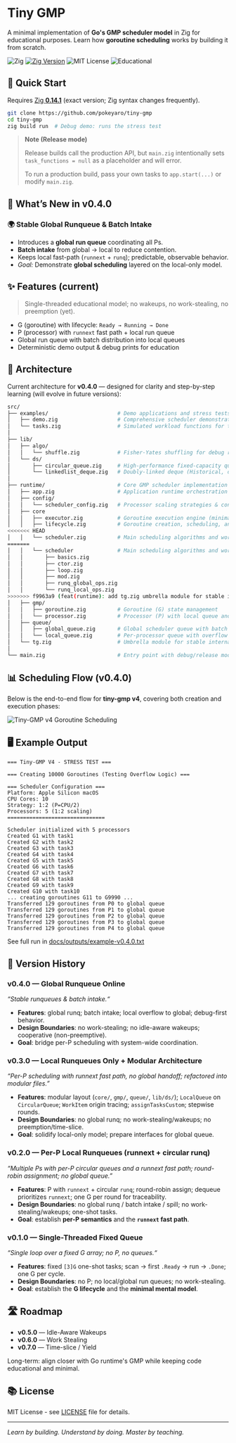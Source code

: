 # Tiny GMP

A minimal implementation of **Go's GMP scheduler model** in Zig for educational purposes. Learn how **goroutine scheduling** works by building it from scratch.

![Zig](https://img.shields.io/badge/Zig-orange?logo=zig&logoColor=white)
[![Zig Version](https://img.shields.io/badge/Zig-0.14.1-orange.svg)](https://ziglang.org/download/)
![MIT License](https://img.shields.io/badge/License-MIT-blue)
![Educational](https://img.shields.io/badge/Purpose-Educational-green)

## 🚀 Quick Start

Requires [Zig **0.14.1**](https://ziglang.org/download/) (exact version; Zig syntax changes frequently).

```bash
git clone https://github.com/pokeyaro/tiny-gmp
cd tiny-gmp
zig build run  # Debug demo: runs the stress test
```

> **Note (Release mode)**
>
> Release builds call the production API, but `main.zig` intentionally sets `task_functions = null` as a placeholder and will error.
>
> To run a production build, pass your own tasks to `app.start(...)` or modify `main.zig`.

## 🎉 What’s New in v0.4.0

### 🌍 Stable Global Runqueue & Batch Intake

- Introduces a **global run queue** coordinating all Ps.
- **Batch intake** from global → local to reduce contention.
- Keeps local fast-path (`runnext` + `runq`); predictable, observable behavior.
- _Goal:_ Demonstrate **global scheduling** layered on the local-only model.

## ✨ Features (current)

> Single-threaded educational model; no wakeups, no work-stealing, no preemption (yet).

- G (goroutine) with lifecycle: `Ready → Running → Done`
- P (processor) with `runnext` fast path + local run queue
- Global run queue with batch distribution into local queues
- Deterministic demo output & debug prints for education

## 🧱 Architecture

Current architecture for **v0.4.0** — designed for clarity and step-by-step learning (will evolve in future versions):

```bash
src/
├── examples/                      # Demo applications and stress tests
│   ├── demo.zig                   # Comprehensive scheduler demonstration
│   └── tasks.zig                  # Simulated workload functions for testing
│
├── lib/
│   ├── algo/
│   │   └── shuffle.zig            # Fisher-Yates shuffling for debug randomization
│   └── ds/
│       ├── circular_queue.zig     # High-performance fixed-capacity queue
│       └── linkedlist_deque.zig   # Doubly-linked deque (Historical, deprecated — file comments explain the original design rationale)
│
├── runtime/                       # Core GMP scheduler implementation
│   ├── app.zig                    # Application runtime orchestration
│   ├── config/
│   │   └── scheduler_config.zig   # Processor scaling strategies & configuration
│   ├── core
│   │   ├── executor.zig           # Goroutine execution engine (minimal hooks)
│   │   ├── lifecycle.zig          # Goroutine creation, scheduling, and cleanup
<<<<<<< HEAD
│   │   └── scheduler.zig          # Main scheduling algorithms and work distribution
=======
│   │   └── scheduler              # Main scheduling algorithms and work distribution
│   │       ├── basics.zig
│   │       ├── ctor.zig
│   │       ├── loop.zig
│   │       ├── mod.zig
│   │       ├── runq_global_ops.zig
│   │       └── runq_local_ops.zig
>>>>>>> f9963a9 (feat(runtime): add tg.zig umbrella module for stable imports)
│   ├── gmp/
│   │   ├── goroutine.zig          # Goroutine (G) state management
│   │   └── processor.zig          # Processor (P) with local queue and runnext
│   ├── queue/
│   │   ├── global_queue.zig       # Global scheduler queue with batch operations
│   │   └── local_queue.zig        # Per-processor queue with overflow handling
│   └── tg.zig                     # Umbrella module for stable internal imports
│
└── main.zig                       # Entry point with debug/release mode selection
```

## 📊 Scheduling Flow (v0.4.0)

Below is the end-to-end flow for **tiny-gmp v4**, covering both creation and execution phases:

![Tiny-GMP v4 Goroutine Scheduling](./docs/diagrams/tiny-gmp-v4-scheduling-flow@2x.png)

## 🖥️ Example Output

```text
=== Tiny-GMP V4 - STRESS TEST ===

=== Creating 10000 Goroutines (Testing Overflow Logic) ===

=== Scheduler Configuration ===
Platform: Apple Silicon macOS
CPU Cores: 10
Strategy: 1:2 (P=CPU/2)
Processors: 5 (1:2 scaling)
===============================

Scheduler initialized with 5 processors
Created G1 with task1
Created G2 with task2
Created G3 with task3
Created G4 with task4
Created G5 with task5
Created G6 with task6
Created G7 with task7
Created G8 with task8
Created G9 with task9
Created G10 with task10
... creating goroutines G11 to G9990 ...
Transferred 129 goroutines from P0 to global queue
Transferred 129 goroutines from P1 to global queue
Transferred 129 goroutines from P2 to global queue
Transferred 129 goroutines from P3 to global queue
Transferred 129 goroutines from P4 to global queue
```

See full run in [docs/outputs/example-v0.4.0.txt](./docs/outputs/example-v0.4.0.txt)

## 📜 Version History

### v0.4.0 — Global Runqueue Online

_“Stable runqueues & batch intake.“_

- **Features**: global runq; batch intake; local overflow to global; debug-first behavior.
- **Design Boundaries**: no work-stealing; no idle-aware wakeups; cooperative (non-preemptive).
- **Goal**: bridge per-P scheduling with system-wide coordination.

### v0.3.0 — Local Runqueues Only + Modular Architecture

_“Per-P scheduling with runnext fast path, no global handoff; refactored into modular files.”_

- **Features**: modular layout (`core/`, `gmp/`, `queue/`, `lib/ds/`); `LocalQueue` on `CircularQueue`; `WorkItem` origin tracing; `assignTasksCustom`; stepwise rounds.
- **Design Boundaries**: no global runq; no work-stealing/wakeups; no preemption/time-slice.
- **Goal**: solidify local-only model; prepare interfaces for global queue.

### v0.2.0 — Per-P Local Runqueues (runnext + circular runq)

_“Multiple Ps with per-P circular queues and a runnext fast path; round-robin assignment; no global queue.”_

- **Features**: P with `runnext` + circular `runq`; round-robin assign; dequeue prioritizes `runnext`; one G per round for traceability.
- **Design Boundaries**: no global runq / batch intake / spill; no work-stealing/wakeups; one-shot tasks.
- **Goal**: establish **per-P semantics** and the **`runnext` fast path**.

### v0.1.0 — Single-Threaded Fixed Queue

_“Single loop over a fixed G array; no P, no queues.“_

- **Features**: fixed `[3]G` one-shot tasks; scan → first `.Ready` → run → `.Done`; one G per cycle.
- **Design Boundaries**: no P; no local/global run queues; no work-stealing.
- **Goal**: establish the **G lifecycle** and the **minimal mental model**.

## 🛣️ Roadmap

- **v0.5.0** — Idle-Aware Wakeups
- **v0.6.0** — Work Stealing
- **v0.7.0** — Time-slice / Yield

Long-term: align closer with Go runtime's GMP while keeping code educational and minimal.

## 📚 License

MIT License - see [LICENSE](./LICENSE) file for details.

---

_Learn by building. Understand by doing. Master by teaching._
